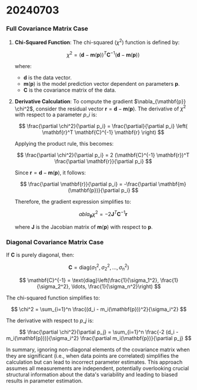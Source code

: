 # 20240703

### Full Covariance Matrix Case

1.  **Chi-Squared Function**: The chi-squared ($\chi^2$) function is defined by:

    $$
    \chi^2 = (\mathbf{d} - \mathbf{m}(\mathbf{p}))^T \mathbf{C}^{-1} (\mathbf{d} - \mathbf{m}(\mathbf{p}))
    $$

    where:

    * $\mathbf{d}$ is the data vector.
    * $\mathbf{m}(\mathbf{p})$ is the model prediction vector dependent on parameters $\mathbf{p}$.
    * $\mathbf{C}$ is the covariance matrix of the data.
2.  **Derivative Calculation**: To compute the gradient $\nabla\_{\mathbf{p\}} \chi^2$, consider the residual vector $\mathbf{r} = \mathbf{d} - \mathbf{m}(\mathbf{p})$. The derivative of $\chi^2$ with respect to a parameter $p\_i$ is:

    $$
    \frac{\partial \chi^2}{\partial p_i} = \frac{\partial}{\partial p_i} \left( \mathbf{r}^T \mathbf{C}^{-1} \mathbf{r} \right)
    $$

    Applying the product rule, this becomes:

    $$
    \frac{\partial \chi^2}{\partial p_i} = 2 (\mathbf{C}^{-1} \mathbf{r})^T \frac{\partial \mathbf{r}}{\partial p_i}
    $$

    Since $\mathbf{r} = \mathbf{d} - \mathbf{m}(\mathbf{p})$, it follows:

    $$
    \frac{\partial \mathbf{r}}{\partial p_i} = -\frac{\partial \mathbf{m}(\mathbf{p})}{\partial p_i}
    $$

    Therefore, the gradient expression simplifies to:

    $$
    abla_{\mathbf{p}} \chi^2 = -2 \mathbf{J}^T \mathbf{C}^{-1} \mathbf{r}
    $$

    where $\mathbf{J}$ is the Jacobian matrix of $\mathbf{m}(\mathbf{p})$ with respect to $\mathbf{p}$.

### Diagonal Covariance Matrix Case

If $\mathbf{C}$ is purely diagonal, then:

$$
\mathbf{C} = \text{diag}(\sigma_1^2, \sigma_2^2, \ldots, \sigma_n^2)
$$

$$
\mathbf{C}^{-1} = \text{diag}\left(\frac{1}{\sigma_1^2}, \frac{1}{\sigma_2^2}, \ldots, \frac{1}{\sigma_n^2}\right)
$$

The chi-squared function simplifies to:

$$
\chi^2 = \sum_{i=1}^n \frac{(d_i - m_i(\mathbf{p}))^2}{\sigma_i^2}
$$

The derivative with respect to $p\_j$ is:

$$
\frac{\partial \chi^2}{\partial p_j} = \sum_{i=1}^n \frac{-2 (d_i - m_i(\mathbf{p}))}{\sigma_i^2} \frac{\partial m_i(\mathbf{p})}{\partial p_j}
$$

In summary, ignoring non-diagonal elements of the covariance matrix when they are significant (i.e., when data points are correlated) simplifies the calculation but can lead to incorrect parameter estimates. This approach assumes all measurements are independent, potentially overlooking crucial structural information about the data's variability and leading to biased results in parameter estimation.
